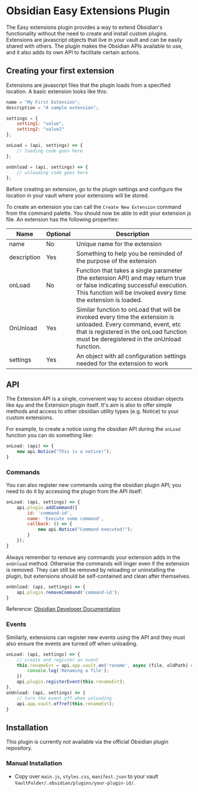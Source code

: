 # Obsidian Easy Extensions Plugin

The Easy extensions plugin provides a way to extend Obsidian's functionality without the need to create and install custom plugins. Extensions are javascript objects that live in your vault and can be easily shared with others. The plugin makes the Obsidian APIs available to use, and it also adds its own API to facilitate certain actions.

## Creating your first extension

Extensions are javascript files that the plugin loads from a specified location. A basic extension looks like this:

```js
name = "My First Extension";
description = "A sample extension";

settings = {
    setting1: "value",
    setting2: "value2"
};

onLoad = (api, settings) => {
    // loading code goes here
};

onUnload = (api, settings) => {
    // unloading code goes here
};
```

Before creating an extension, go to the plugin settings and configure the location in your vault where your extensions will be stored.

To create an extension you can call the `Create New Extension` command from the command palette. You should now be able to edit your extension js file. An extension has the following properties:

| Name | Optional | Description|
|------|----------|------------|
|name  |No        |Unique name for the extension|
|description|Yes|Something to help you be reminded of the purpose of the extension|
|onLoad|No |Function that takes a single parameter (the extension API) and may return true or false indicating successful execution. This function will be invoked every time the extension is loaded. |
|OnUnload|Yes|Similar function to onLoad that will be invoked every time the extension is unloaded. Every command, event, etc that is registered in the onLoad function must be deregistered in the onUnload function.|
|settings|Yes|An object with all configuration settings needed for the extension to work|

## API

The Extension API is a single, convenient way to access obsidian objects like `App` and the Extension plugin itself. It's aim is also to offer simple methods and access to other obsidian utility types (e.g. Notice) to your custom extensions.

For example, to create a notice using the obsidian API during the `onLoad` function you can do something like:

```js
onLoad: (api) => {
    new api.Notice("This is a notice!");
}
```

### Commands
You can also register new commands using the obsidian plugin API; you need to do it by accessing the plugin from the API itself:

```js
onLoad: (api, settings) => {
    api.plugin.addCommand({
        id: 'command-id',
        name: 'Execute some command',
        callback: () => {
            new api.Notice("Command executed!");
        }
    });
}
```

Always remember to remove any commands your extension adds in the `onUnload` method. Otherwise the commands will linger even if the extension is removed. They can still be removed by reloading or uninstalling the plugin, but extensions should be self-contained and clean after themselves.

```js
onUnload: (api, settings) => {
    api.plugin.removeCommand('command-id');
}
```

Reference: [Obsidian Developer Documentation](https://docs.obsidian.md/Home)

### Events

Similarly, extensions can register new events using the API and they must also ensure the events are turned off when unloading.

```js
onLoad: (api, settings) => {
    // create and register an event
    this.renameEvt = api.app.vault.on('rename', async (file, oldPath) => {
        console.log('Renaming a file');
    })
    api.plugin.registerEvent(this.renameEvt);
},
onUnload: (api, settings) => {
    // turn the event off when unloading
    api.app.vault.offref(this.renameEvt);
}
```

## Installation

This plugin is currently not available via the official Obsidian plugin repository. 

### Manual Installation

- Copy over `main.js`, `styles.css`, `manifest.json` to your vault `VaultFolder/.obsidian/plugins/your-plugin-id/`.

